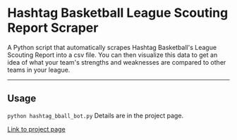 # Hashtag Basketball League Scouting Report Scraper

A Python script that automatically scrapes Hashtag Basketball's League Scouting Report into a csv file. You can then visualize this data to get an idea of what your team's strengths and weaknesses are compared to other teams in your league.

---

## Usage
```python hashtag_bball_bot.py``` Details are in the project page.

[Link to project page](https://jql6.github.io/h_bball_scraper/)
